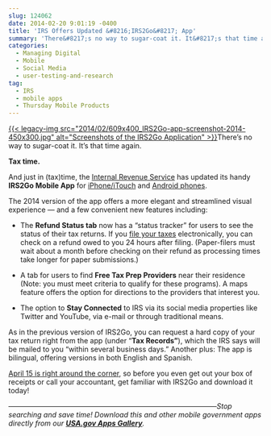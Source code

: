 ```yaml
---
slug: 124062
date: 2014-02-20 9:01:19 -0400
title: 'IRS Offers Updated &#8216;IRS2Go&#8217; App'
summary: 'There&#8217;s no way to sugar-coat it. It&#8217;s that time again. Tax time. And just in (tax)time, the Internal Revenue Service has updated its handy IRS2Go Mobile App for iPhone/iTouch and Android phones. The 2014 version of the app offers a more elegant and streamlined visual experience &#8212; and a'
categories:
  - Managing Digital
  - Mobile
  - Social Media
  - user-testing-and-research
tag:
  - IRS
  - mobile apps
  - Thursday Mobile Products
---
```


[{{< legacy-img src="2014/02/609x400_IRS2Go-app-screenshot-2014-450x300.jpg" alt="Screenshots of the IRS2Go Application" >}}](https://s3.amazonaws.com/digitalgov/legacy-img/2014/02/609x400_IRS2Go-app-screenshot-2014.jpg)There&#8217;s no way to sugar-coat it. It&#8217;s that time again.

**Tax time.**

And just in (tax)time, the [Internal Revenue Service](http://www.irs.gov/) has updated its handy **IRS2Go Mobile App** for [iPhone/iTouch](https://itunes.apple.com/us/app/irs2go/id414113282?mt=8) and [Android phones](https://play.google.com/store/apps/details?id=gov.irs&hl=en).

The 2014 version of the app offers a more elegant and streamlined visual experience &#8212; and a few convenient new features including:

  * The **Refund Status tab** now has a &#8220;status tracker&#8221; for users to see the status of their tax returns. If you [file your taxes](http://www.irs.gov/Filing) electronically, you can check on a refund owed to you 24 hours after filing. (Paper-filers must wait about a month before checking on their refund as processing times take longer for paper submissions.)

  * A tab for users to find **Free Tax Prep Providers** near their residence (Note: you must meet criteria to qualify for these programs). A maps feature offers the option for directions to the providers that interest you.

  * The option to **Stay Connected** to IRS via its social media properties like Twitter and YouTube, via e-mail or through traditional means.

As in the previous version of IRS2Go, you can request a hard copy of your tax return right from the app (under &#8220;**Tax Records&#8221;**), which the IRS says will be mailed to you &#8220;within several business days.&#8221; Another plus: The app is bilingual, offering versions in both English and Spanish.

[April 15 is right around the corner](http://www.irs.gov/uac/Newsroom/IRS-Kicks-Off-2014-Tax-Season;-Individual-Returns-Can-Be-Filed-Now;-Free-Online-Services-Available-to-Help-With-Filing,-Refunds,-EITC), so before you even get out your box of receipts or call your accountant, get familiar with IRS2Go and download it today!

&#8212;&#8212;&#8212;&#8212;&#8212;&#8212;&#8212;&#8212;&#8212;&#8212;&#8212;&#8212;&#8212;&#8212;&#8212;&#8212;&#8212;&#8212;&#8212;&#8212;&#8212;&#8212;&#8212;&#8212;&#8212;&#8212;&#8212;&#8212;&#8212;&#8211;_Stop searching and save time! Download this and other mobile government apps directly from our [**USA.gov Apps Gallery**](http://apps.usa.gov/)._